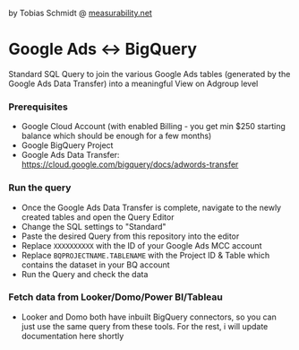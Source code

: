 by Tobias Schmidt @ [measurability.net](http://www.measurability.net) 

# Google Ads <-> BigQuery

Standard SQL Query to join the various Google Ads tables (generated by the Google Ads Data Transfer) into a meaningful View on Adgroup level

### Prerequisites

- Google Cloud Account (with enabled Billing - you get min $250 starting balance which should be enough for a few months)
- Google BigQuery Project
- Google Ads Data Transfer: https://cloud.google.com/bigquery/docs/adwords-transfer

### Run the query

- Once the Google Ads Data Transfer is complete, navigate to the newly created tables and open the Query Editor
- Change the SQL settings to "Standard"
- Paste the desired Query from this repository into the editor
- Replace ```XXXXXXXXXX``` with the ID of your Google Ads MCC account
- Replace ```BQPROJECTNAME.TABLENAME``` with the Project ID & Table which contains the dataset in your BQ account
- Run the Query and check the data

### Fetch data from Looker/Domo/Power BI/Tableau

- Looker and Domo both have inbuilt BigQuery connectors, so you can just use the same query from these tools. For the rest, i will update documentation here shortly
